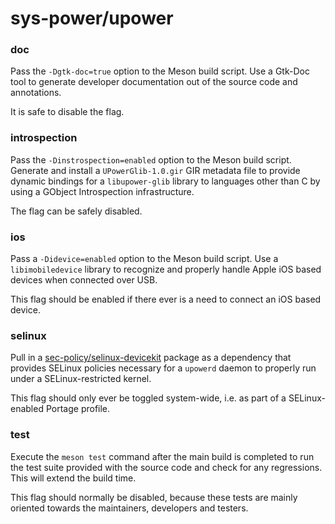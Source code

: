 # sys-power/upower

### doc
Pass the `-Dgtk-doc=true` option to the Meson build script. Use a Gtk-Doc tool to generate developer documentation out of the source code and annotations.

It is safe to disable the flag.

### introspection
Pass the `-Dinstrospection=enabled` option to the Meson build script. Generate and install a `UPowerGlib-1.0.gir` GIR metadata file to provide dynamic bindings for a `libupower-glib` library to languages other than C by using a GObject Introspection infrastructure.

The flag can be safely disabled.

### ios
Pass a `-Didevice=enabled` option to the Meson build script. Use a `libimobiledevice` library to recognize and properly handle Apple iOS based devices when connected over USB.

This flag should be enabled if there ever is a need to connect an iOS based device.

### selinux
Pull in a [sec-policy/selinux-devicekit](../sec-policy/selinux-devicekit.md) package as a dependency that provides SELinux policies necessary for a `upowerd` daemon to properly run under a SELinux-restricted kernel.

This flag should only ever be toggled system-wide, i.e. as part of a SELinux-enabled Portage profile.

### test
Execute the `meson test` command after the main build is completed to run the test suite provided with the source code and check for any regressions. This will extend the build time.

This flag should normally be disabled, because these tests are mainly oriented towards the maintainers, developers and testers.
